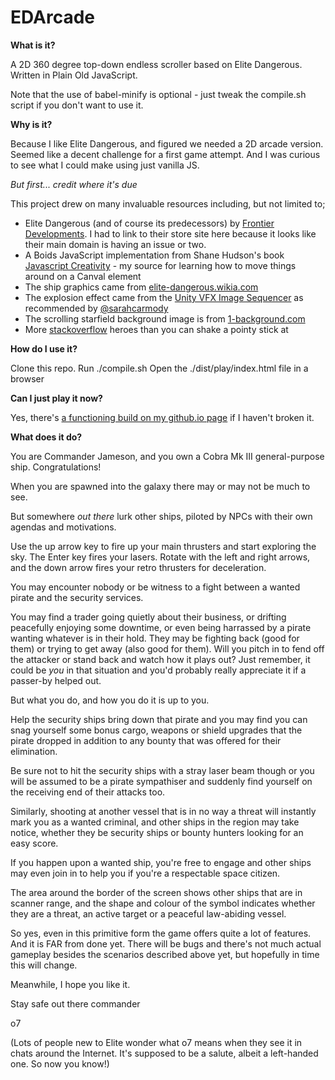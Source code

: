 # EDArcade

**What is it?**

A 2D 360 degree top-down endless scroller based on Elite Dangerous. Written in Plain Old JavaScript. 

Note that the use of babel-minify is optional - just tweak the compile.sh script if you don't want to use it.

**Why is it?**

Because I like Elite Dangerous, and figured we needed a 2D arcade version. Seemed like a decent challenge for a first game attempt. 
And I was curious to see what I could make using just vanilla JS.

*But first... credit where it's due*

This project drew on many invaluable resources including, but not limited to;

* Elite Dangerous (and of course its predecessors) by [Frontier Developments](https://www.frontierstore.net/). I had to link to their store site here because it looks like their main domain is having an issue or two.
* A Boids JavaScript implementation from Shane Hudson's book [Javascript Creativity](https://books.google.co.uk/books?id=Z6ThAwAAQBAJ) - my source for learning how to move things around on a Canval element
* The ship graphics came from [elite-dangerous.wikia.com](http://elite-dangerous.wikia.com/wiki/Ships?file=EJwFwVEOwiAMANC7cABKywpxV_BHj0AYYZjNEqgfxuzuvvczn3GY1eyqfa4AW5tZxmanyki12CpSj5J6mzbLCUk15f0sb52AxOgCk3c-xoDsA2D0SM7RbWGiiAEjPDjfv89mX72a6w_7qyIR._2SoJRAPMgASbMzsNpw66yQhCqo.jpg)
* The explosion effect came from the [Unity VFX Image Sequencer](https://forum.unity3d.com/threads/release-thread-vfx-toolbox-image-sequencer.438465/) as recommended by [@sarahcarmody](https://twitter.com/sarahcarmody)
* The scrolling starfield background image is from [1-background.com](https://1-background.com/stars_1.htm)
* More [stackoverflow](http://stackoverflow.com/) heroes than you can shake a pointy stick at

**How do I use it?**

Clone this repo. 
Run ./compile.sh
Open the ./dist/play/index.html file in a browser

**Can I just play it now?**

Yes, there's [a functioning build on my github.io page](https://justinpinner.github.io/ed-arcade-playable/play/) if I haven't broken it.

**What does it do?**

You are Commander Jameson, and you own a Cobra Mk III general-purpose ship. Congratulations!

When you are spawned into the galaxy there may or may not be much to see. 

But somewhere _out there_ lurk other ships, piloted by NPCs with their own agendas and motivations.

Use the up arrow key to fire up your main thrusters and start exploring the sky. The Enter key fires your lasers. Rotate with the left and right arrows, and the down arrow fires your retro thrusters for deceleration.

You may encounter nobody or be witness to a fight between a wanted pirate and the security services.

You may find a trader going quietly about their business, or drifting peacefully enjoying some downtime, or even being harrassed by a pirate wanting whatever is in their hold. They may be fighting back (good for them) or trying to get away (also good for them). Will you pitch in to fend off the attacker or stand back and watch how it plays out? Just remember, it could be _you_ in that situation and you'd probably really appreciate it if a passer-by helped out.

But what you do, and how you do it is up to you. 

Help the security ships bring down that pirate and you may find you can snag yourself some bonus cargo, weapons or shield upgrades that the pirate dropped in addition to any bounty that was offered for their elimination. 

Be sure not to hit the security ships with a stray laser beam though or you will be assumed to be a pirate sympathiser and suddenly find yourself on the receiving end of their attacks too.

Similarly, shooting at another vessel that is in no way a threat will instantly mark you as a wanted criminal, and other ships in the region may take notice, whether they be security ships or bounty hunters looking for an easy score.

If you happen upon a wanted ship, you're free to engage and other ships may even join in to help you if you're a respectable space citizen.

The area around the border of the screen shows other ships that are in scanner range, and the shape and colour of the symbol indicates whether they are a threat, an active target or a peaceful law-abiding vessel.

So yes, even in this primitive form the game offers quite a lot of features. And it is FAR from done yet. There will be bugs and there's not much actual gameplay besides the scenarios described above yet, but hopefully in time this will change.

Meanwhile, I hope you like it.

Stay safe out there commander 

o7

(Lots of people new to Elite wonder what o7 means when they see it in chats around the Internet. It's supposed to be a salute, albeit a left-handed one. So now you know!)
